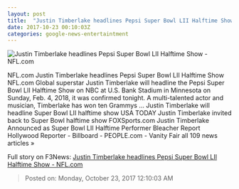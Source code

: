 ```yaml
---
layout: post
title:  "Justin Timberlake headlines Pepsi Super Bowl LII Halftime Show - NFL.com"
date: 2017-10-23 00:10:03Z
categories: google-news-entertaintment
---
```


![Justin Timberlake headlines Pepsi Super Bowl LII Halftime Show - NFL.com](http://static.nfl.com/static/content/public/photo/2017/10/22/0ap3000000865388_thumbnail_200_150.jpg)

NFL.com Justin Timberlake headlines Pepsi Super Bowl LII Halftime Show NFL.com Global superstar Justin Timberlake will headline the Pepsi Super Bowl LII Halftime Show on NBC at U.S. Bank Stadium in Minnesota on Sunday, Feb. 4, 2018, it was confirmed tonight. A multi-talented actor and musician, Timberlake has won ten Grammys ... Justin Timberlake will headline Super Bowl LII halftime show USA TODAY Justin Timberlake invited back to Super Bowl halftime show FOXSports.com Justin Timberlake Announced as Super Bowl LII Halftime Performer Bleacher Report Hollywood Reporter - Billboard - PEOPLE.com - Vanity Fair all 109 news articles »


Full story on F3News: [Justin Timberlake headlines Pepsi Super Bowl LII Halftime Show - NFL.com](http://www.f3nws.com/n/ayxUaF)

> Posted on: Monday, October 23, 2017 12:10:03 AM
